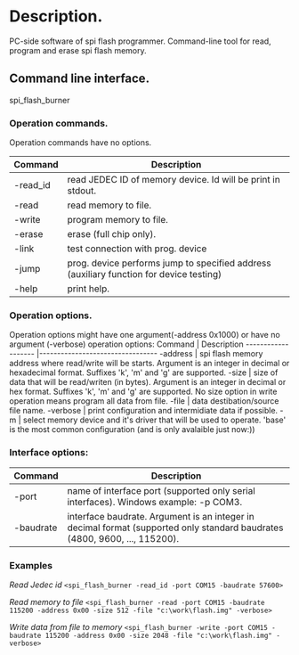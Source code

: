 # Description.
PC-side software of spi flash programmer.
Command-line tool for read, program and erase spi flash memory.

## Command line interface.
spi_flash_burner <operation> <operation options> <interface options> 

### Operation commands.
Operation commands have no options.

Command				|	Description
------------------- |---------------------------------
-read_id			| 	read JEDEC ID of memory device. Id will be print in stdout.
-read				|	read memory to file.
-write				|	program memory to file.
-erase				|	erase (full chip only).
-link				|	test connection with prog. device
-jump				|	prog. device performs jump to specified address (auxiliary function for device testing)
-help				|	print help.

### Operation options.
Operation options might have one argument(-address 0x1000) or have no argument (-verbose)
operation options:
Command				|	Description
------------------- |---------------------------------
-address			|	spi flash memory address where read/write will be starts. Argument is an integer in decimal or hexadecimal format. Suffixes 'k', 'm' and 'g' are supported.
-size				|	size of data that will be read/writen (in bytes). Argument is an integer in decimal or hex format. Suffixes 'k', 'm' and 'g' are supported. No size option in write operation means program all data from file.
-file 				|	data destibation/source file name.
-verbose			|	print configuration and intermidiate data if possible.
-m				|	select memory device and it's driver that will be used to operate. 'base' is the most common configuration (and is only avalaible just now:))

### Interface options:
Command				|	Description
------------------- |---------------------------------
-port				|	name of interface port (supported only serial interfaces). Windows example: -p COM3.
-baudrate			|	interface baudrate. Argument is an integer in decimal format (supported only standard baudrates (4800, 9600, ..., 115200). 


### Examples
*Read Jedec id*
`<spi_flash_burner -read_id -port COM15 -baudrate 57600>`

*Read memory to file*
`<spi_flash_burner -read -port COM15 -baudrate 115200 -address 0x00 -size 512 -file "c:\work\flash.img" -verbose>`

*Write data from file to memory*
`<spi_flash_burner -write -port COM15 -baudrate 115200 -address 0x00 -size 2048 -file "c:\work\flash.img" -verbose>`
